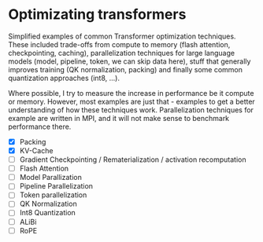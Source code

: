 # Optimizating transformers
Simplified examples of common Transformer optimization techniques. These included
trade-offs from compute to memory (flash attention, checkpointing, caching), parallelization techniques for large language models (model, pipeline,
token, we can skip data here), stuff that generally improves training (QK normalization,
packing) and finally some common quantization approaches (int8, ...).

Where possible, I try to measure the increase in performance be it compute or memory. 
However, most examples are just that - examples to get a better understanding of 
how these techniques work. Parallelization techniques for example are written in MPI,
and it will not make sense to benchmark performance there.

- [X] Packing
- [X] KV-Cache
- [ ] Gradient Checkpointing / Rematerialization / activation recomputation
- [ ] Flash Attention
- [ ] Model Parallization
- [ ] Pipeline Parallelization
- [ ] Token parallelization
- [ ] QK Normalization
- [ ] Int8 Quantization
- [ ] ALiBi
- [ ] RoPE